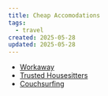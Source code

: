 ```yaml
---
title: Cheap Accomodations
tags:
  - travel
created: 2025-05-28
updated: 2025-05-28
---
```


- [Workaway](https://www.workaway.info/)
- [Trusted Housesitters](https://www.trustedhousesitters.com/)
- [Couchsurfing](https://www.couchsurfing.com/welcome)
